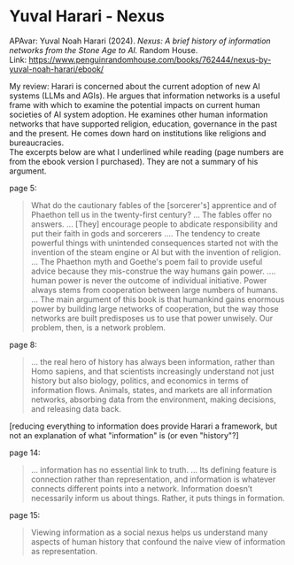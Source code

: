 # Yuval Harari - Nexus

APAvar: Yuval Noah Harari (2024). _Nexus: A brief history of information networks from the Stone Age to AI._ Random House.  
Link: <https://www.penguinrandomhouse.com/books/762444/nexus-by-yuval-noah-harari/ebook/>    

My review: Harari is concerned about the current adoption of new AI systems (LLMs and AGIs). He argues that information networks is a useful frame with which to examine the potential impacts on current human societies of AI system adoption. He examines other human information networks that have supported religion, education, governance in the past and the present. He comes down hard on institutions like religions and bureaucracies.  
The excerpts below are what I underlined while reading (page numbers are from the ebook version I purchased). They are not a summary of his argument.  

page 5:  
> What do the cautionary fables of the \[sorcerer's\] apprentice and of Phaethon tell us in the twenty-first century? ... The fables offer no answers. ... \[They\] encourage people to abdicate responsibility and put their faith in gods and sorcerers ....
> The tendency to create powerful things with unintended consequences started not with the invention of the steam engine or AI but with the invention of religion.  
> ... The Phaethon myth and Goethe's poem fail to provide useful advice because they mis-construe the way humans gain power. ....  human power is never the outcome of individual initiative. Power always stems from cooperation between large numbers of humans.  
> ... The main argument of this book is that humankind gains enormous power by building large networks of cooperation, but the way those networks are built predisposes us to use that power unwisely. Our problem, then, is a network problem.  

page 8:  
> ... the real hero of history has always been information, rather than Homo sapiens, and that scientists increasingly understand not just history but also biology, politics, and economics in terms of information flows. Animals, states, and markets are all information networks, absorbing data from the environment, making decisions, and releasing data back.  

\[reducing everything to information does provide Harari a framework, but not an explanation of what "information" is (or even "history"?\]

page 14:  
> ... information has no essential link to truth. ... Its defining feature is connection rather than representation, and information is whatever connects different points into a network. Information doesn’t necessarily inform us about things. Rather, it puts things in formation.  

page 15:  
> Viewing information as a social nexus helps us understand many aspects of human history that confound the naive view of information as representation.



